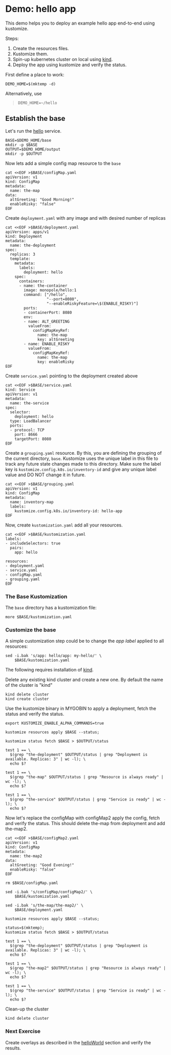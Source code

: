 [hello]: https://github.com/monopole/hello
[kind]: https://github.com/kubernetes-sigs/kind
[helloWorld]: https://github.com/kubernetes-sigs/kustomize/tree/master/examples/helloWorld

# Demo: hello app

This demo helps you to deploy an example hello app end-to-end using kustomize.

Steps:
1. Create the resources files.
2. Kustomize them.
3. Spin-up kubernetes cluster on local using [kind].
4. Deploy the app using kustomize and verify the status.

First define a place to work:

<!-- @makeWorkplace @testE2EAgainstLatestRelease-->
```
DEMO_HOME=$(mktemp -d)
```

Alternatively, use

> ```
> DEMO_HOME=~/hello
> ```

## Establish the base

Let's run the [hello] service.

<!-- @createBase @testE2EAgainstLatestRelease-->
```
BASE=$DEMO_HOME/base
mkdir -p $BASE
OUTPUT=$DEMO_HOME/output
mkdir -p $OUTPUT
```

Now lets add a simple config map resource to the `base`

<!-- @createConfigMapYaml @testE2EAgainstLatestRelease-->
```
cat <<EOF >$BASE/configMap.yaml
apiVersion: v1
kind: ConfigMap
metadata:
  name: the-map
data:
  altGreeting: "Good Morning!"
  enableRisky: "false"
EOF
```

Create `deployment.yaml` with any image and with desired number of replicas

<!-- @createDeploymentYaml @testE2EAgainstLatestRelease-->
```
cat <<EOF >$BASE/deployment.yaml
apiVersion: apps/v1
kind: Deployment
metadata:
  name: the-deployment
spec:
  replicas: 3
  template:
    metadata:
      labels:
        deployment: hello
    spec:
      containers:
      - name: the-container
        image: monopole/hello:1
        command: ["/hello",
                  "--port=8080",
                  "--enableRiskyFeature=\$(ENABLE_RISKY)"]
        ports:
        - containerPort: 8080
        env:
        - name: ALT_GREETING
          valueFrom:
            configMapKeyRef:
              name: the-map
              key: altGreeting
        - name: ENABLE_RISKY
          valueFrom:
            configMapKeyRef:
              name: the-map
              key: enableRisky
EOF
```

Create `service.yaml` pointing to the deployment created above

<!-- @createServiceYaml @testE2EAgainstLatestRelease-->
```
cat <<EOF >$BASE/service.yaml
kind: Service
apiVersion: v1
metadata:
  name: the-service
spec:
  selector:
    deployment: hello
  type: LoadBalancer
  ports:
  - protocol: TCP
    port: 8666
    targetPort: 8080
EOF
```

Create a `grouping.yaml` resource. By this, you are defining the grouping of the current directory, `base`. Kustomize uses the unique label in this file to track any future state changes made to this directory. Make sure the label key is `kustomize.config.k8s.io/inventory-id` and give any unique label value and DO NOT change it in future.

<!-- @createGroupingYaml @testE2EAgainstLatestRelease-->
```
cat <<EOF >$BASE/grouping.yaml
apiVersion: v1
kind: ConfigMap
metadata:
  name: inventory-map
  labels:
    kustomize.config.k8s.io/inventory-id: hello-app
EOF
```

Now, create `kustomization.yaml` add all your resources.

<!-- @createKustomizationYaml @testE2EAgainstLatestRelease-->
```
cat <<EOF >$BASE/kustomization.yaml
labels:
- includeSelectors: true
  pairs:
    app: hello

resources:
- deployment.yaml
- service.yaml
- configMap.yaml
- grouping.yaml
EOF
```

### The Base Kustomization

The `base` directory has a kustomization file:

<!-- @showKustomization @testE2EAgainstLatestRelease -->
```
more $BASE/kustomization.yaml
```

### Customize the base

A simple customization step could be to change the _app
label_ applied to all resources:

<!-- @addLabel @testE2EAgainstLatestRelease -->
```
sed -i.bak 's/app: hello/app: my-hello/' \
    $BASE/kustomization.yaml
```

The following requires installation of [kind].

Delete any existing kind cluster and create a new one. By default the name of the cluster is "kind"
<!-- @deleteAndCreateKindCluster @testE2EAgainstLatestRelease -->
```
kind delete cluster
kind create cluster
```

Use the kustomize binary in MYGOBIN to apply a deployment, fetch the status and verify the status.
<!-- @runHelloApp @testE2EAgainstLatestRelease -->
```
export KUSTOMIZE_ENABLE_ALPHA_COMMANDS=true

kustomize resources apply $BASE --status;

kustomize status fetch $BASE > $OUTPUT/status

test 1 == \
  $(grep "the-deployment" $OUTPUT/status | grep "Deployment is available. Replicas: 3" | wc -l); \
  echo $?

test 1 == \
  $(grep "the-map" $OUTPUT/status | grep "Resource is always ready" | wc -l); \
  echo $?

test 1 == \
  $(grep "the-service" $OUTPUT/status | grep "Service is ready" | wc -l); \
  echo $?
```

Now let's replace the configMap with configMap2 apply the config, fetch and verify the status. This should delete the-map from deployment and add the-map2.
<!-- @replaceConfigMapInHello @testE2EAgainstLatestRelease -->
```
cat <<EOF >$BASE/configMap2.yaml
apiVersion: v1
kind: ConfigMap
metadata:
  name: the-map2
data:
  altGreeting: "Good Evening!"
  enableRisky: "false"
EOF

rm $BASE/configMap.yaml

sed -i.bak 's/configMap/configMap2/' \
    $BASE/kustomization.yaml

sed -i.bak 's/the-map/the-map2/' \
    $BASE/deployment.yaml

kustomize resources apply $BASE --status;

status=$(mktemp);
kustomize status fetch $BASE > $OUTPUT/status

test 1 == \
  $(grep "the-deployment" $OUTPUT/status | grep "Deployment is available. Replicas: 3" | wc -l); \
  echo $?

test 1 == \
  $(grep "the-map2" $OUTPUT/status | grep "Resource is always ready" | wc -l); \
  echo $?

test 1 == \
  $(grep "the-service" $OUTPUT/status | grep "Service is ready" | wc -l); \
  echo $?
```

Clean-up the cluster 
<!-- @deleteKindCluster @testE2EAgainstLatestRelease -->
```
kind delete cluster
```

### Next Exercise
Create overlays as described in the [helloWorld] section and verify the results.
